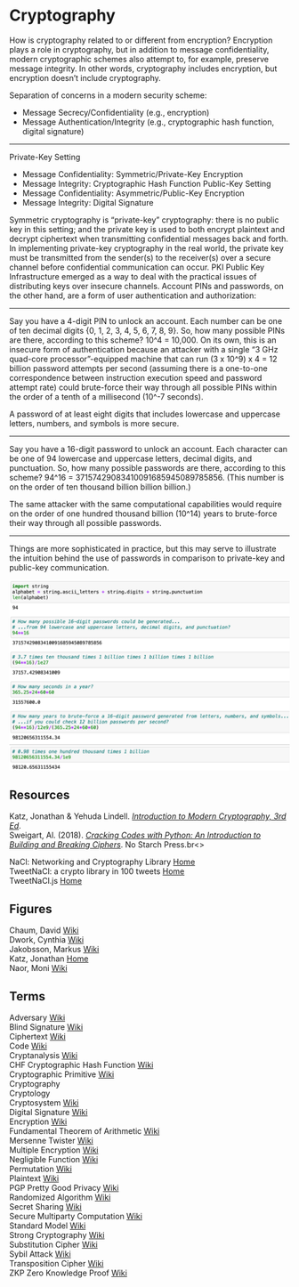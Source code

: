 # Cryptography

How is cryptography related to or different from encryption? Encryption plays a role in cryptography, but in addition to message confidentiality, modern cryptographic schemes also attempt to, for example, preserve message integrity. In other words, cryptography includes encryption, but encryption doesn’t include cryptography.

Separation of concerns in a modern security scheme:
* Message Secrecy/Confidentiality (e.g., encryption)
* Message Authentication/Integrity (e.g., cryptographic hash function, digital signature)

-----

Private-Key Setting
* Message Confidentiality: Symmetric/Private-Key Encryption
* Message Integrity: Cryptographic Hash Function
Public-Key Setting
* Message Confidentiality: Asymmetric/Public-Key Encryption
* Message Integrity: Digital Signature

Symmetric cryptography is “private-key” cryptography: there is no public key in this setting; and the private key is used to both encrypt plaintext and decrypt ciphertext when transmitting confidential messages back and forth. In implementing private-key cryptography in the real world, the private key must be transmitted from the sender(s) to the receiver(s) over a secure channel before confidential communication can occur. PKI Public Key Infrastructure emerged as a way to deal with the practical issues of distributing keys over insecure channels. Account PINs and passwords, on the other hand, are a form of user authentication and authorization:

-----

Say you have a 4-digit PIN to unlock an account. Each number can be one of ten decimal digits {0, 1, 2, 3, 4, 5, 6, 7, 8, 9}. So, how many possible PINs are there, according to this scheme? 10^4 = 10,000.
On its own, this is an insecure form of authentication because an attacker with a single “3 GHz quad-core processor”-equipped machine that can run (3 x 10^9) x 4 = 12 billion password attempts per second (assuming there is a one-to-one correspondence between instruction execution speed and password attempt rate) could brute-force their way through all possible PINs within the order of a tenth of a millisecond (10^-7 seconds).

A password of at least eight digits that includes lowercase and uppercase letters, numbers, and symbols is more secure.

-----

Say you have a 16-digit password to unlock an account. Each character can be one of 94 lowercase and uppercase letters, decimal digits, and punctuation. So, how many possible passwords are there, according to this scheme? 94^16 = 37157429083410091685945089785856. (This number is on the order of ten thousand billion billion billion.)

The same attacker with the same computational capabilities would require on the order of one hundred thousand billion (10^14) years to brute-force their way through all possible passwords.

-----

Things are more sophisticated in practice, but this may serve to illustrate the intuition behind the use of passwords in comparison to private-key and public-key communication.

![](images/password.png)



## Resources

Katz, Jonathan & Yehuda Lindell. [_Introduction to Modern Cryptography, 3rd Ed_](https://www.cs.umd.edu/~jkatz/imc.html).<br>
Sweigart, Al. (2018). [_Cracking Codes with Python: An Introduction to Building and Breaking Ciphers_](http://inventwithpython.com/cracking/). No Starch Press.br<>

NaCl: Networking and Cryptography Library [Home](http://nacl.cr.yp.to)<br>
TweetNaCl: a crypto library in 100 tweets [Home](http://tweetnacl.cr.yp.to)<br>
TweetNaCl.js [Home](https://tweetnacl.js.org/#/)<br>



## Figures

Chaum, David [Wiki](https://en.wikipedia.org/wiki/David_Chaum)<br>
Dwork, Cynthia [Wiki](https://en.wikipedia.org/wiki/Cynthia_Dwork)<br>
Jakobsson, Markus [Wiki](https://en.wikipedia.org/wiki/Markus_Jakobsson)<br>
Katz, Jonathan [Home](https://www.cs.umd.edu/~jkatz/)<br>
Naor, Moni [Wiki](https://en.wikipedia.org/wiki/Moni_Naor)<br>



## Terms

Adversary [Wiki](https://en.wikipedia.org/wiki/Adversary_(cryptography))<br>
Blind Signature [Wiki](https://en.wikipedia.org/wiki/Blind_signature)<br>
Ciphertext [Wiki](https://en.wikipedia.org/wiki/Ciphertext)<br>
Code [Wiki](https://en.wikipedia.org/wiki/Code_(cryptography))<br>
Cryptanalysis [Wiki](https://en.wikipedia.org/wiki/Cryptanalysis)<br>
CHF Cryptographic Hash Function [Wiki](https://en.wikipedia.org/wiki/Cryptographic_hash_function)<br>
Cryptographic Primitive [Wiki](https://en.wikipedia.org/wiki/Cryptographic_primitive)<br>
Cryptography<br>
Cryptology<br>
Cryptosystem [Wiki](https://en.wikipedia.org/wiki/Cryptosystem)<br>
Digital Signature [Wiki](https://en.wikipedia.org/wiki/Digital_signature)<br>
Encryption [Wiki](https://en.wikipedia.org/wiki/Encryption)<br>
Fundamental Theorem of Arithmetic [Wiki](https://en.wikipedia.org/wiki/Fundamental_theorem_of_arithmetic)<br>
Mersenne Twister [Wiki](https://en.wikipedia.org/wiki/Mersenne_Twister)<br>
Multiple Encryption [Wiki](https://en.wikipedia.org/wiki/Multiple_encryption)<br>
Negligible Function [Wiki](https://en.wikipedia.org/wiki/Negligible_function)<br>
Permutation [Wiki](https://en.wikipedia.org/wiki/Permutation)<br>
Plaintext [Wiki](https://en.wikipedia.org/wiki/Plaintext)<br>
PGP Pretty Good Privacy [Wiki](https://en.wikipedia.org/wiki/Pretty_Good_Privacy)<br>
Randomized Algorithm [Wiki](https://en.wikipedia.org/wiki/Randomized_algorithm)<br>
Secret Sharing [Wiki](https://en.wikipedia.org/wiki/Secret_sharing)<br>
Secure Multiparty Computation [Wiki](https://en.wikipedia.org/wiki/Secure_multi-party_computation)<br>
Standard Model [Wiki](https://en.wikipedia.org/wiki/Standard_model_(cryptography))<br>
Strong Cryptography [Wiki](https://en.wikipedia.org/wiki/Strong_cryptography)<br>
Substitution Cipher [Wiki](https://en.wikipedia.org/wiki/Substitution_cipher)<br>
Sybil Attack [Wiki](https://en.wikipedia.org/wiki/Sybil_attack)<br>
Transposition Cipher [Wiki](https://en.wikipedia.org/wiki/Transposition_cipher)<br>
ZKP Zero Knowledge Proof [Wiki](https://en.wikipedia.org/wiki/Zero-knowledge_proof)<br>
